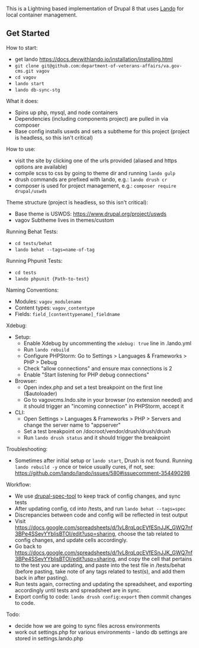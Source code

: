 This is a Lightning based implementation of Drupal 8 that uses [Lando](https://docs.devwithlando.io/) for local container management. 

## Get Started
How to start:
* get lando https://docs.devwithlando.io/installation/installing.html
* `git clone git@github.com:department-of-veterans-affairs/va.gov-cms.git vagov`
* `cd vagov`
* `lando start`
* `lando db-sync-stg`

What it does:
* Spins up php, mysql, and node containers
* Dependencies (including components project) are pulled in via composer
* Base config installs uswds and sets a subtheme for this project (project is headless, so this isn't critical)

How to use:
* visit the site by clicking one of the urls provided (aliased and https options are available)
* compile scss to css by going to theme dir and running `lando gulp`
* drush commands are prefixed with lando, e.g.: `lando drush cr`
* composer is used for project management, e.g.: `composer require drupal/uswds`

Theme structure (project is headless, so this isn't critical):
* Base theme is USWDS: https://www.drupal.org/project/uswds
* vagov Subtheme lives in themes/custom

Running Behat Tests:
* `cd tests/behat`
* `lando behat --tags=name-of-tag`

Running Phpunit Tests:
* `cd tests`
* `lando phpunit {Path-to-test}`

Naming Conventions:
* Modules: `vagov_modulename`
* Content types: `vagov_contentype`
* Fields: `field_[contenttypename]_fieldname`

Xdebug:
* Setup:
    * Enable Xdebug by uncommenting the `xdebug: true` line in .lando.yml
    * Run `lando rebuild`
    * Configure PHPStorm: Go to Settings > Languages & Frameworks > PHP > Debug
    * Check "allow connections" and ensure max connections is 2
    * Enable "Start listening for PHP debug connections"
* Browser:
    * Open index.php and set a test breakpoint on the first line ($autoloader)
    * Go to vagovcms.lndo.site in your browser (no extension needed) and it should trigger an "incoming connection" in PHPStorm, accept it
* CLI:
    * Open Settings > Languages & Frameworks > PHP > Servers and change the server name to "appserver"
    * Set a test breakpoint on /docroot/vendor/drush/drush/drush
    * Run `lando drush status` and it should trigger the breakpoint

Troubleshooting:
* Sometimes after initial setup or `lando start`, Drush is not found. Running `lando rebuild -y` once or twice usually cures, if not, see: https://github.com/lando/lando/issues/580#issuecomment-354490298

Workflow:
* We use [drupal-spec-tool](https://github.com/acquia/drupal-spec-tool) to keep track of config changes, and sync tests
* After updating config, cd into /tests, and run `lando behat --tags=spec`
* Discrepancies between code and config will be reflected in test output
* Visit https://docs.google.com/spreadsheets/d/1vL8rqLqcEVfESnJJK_GWQ7nf3BPe4SSevYYblisBTOI/edit?usp=sharing, choose the tab
related to config changes, and update cells accordingly.
* Go back to https://docs.google.com/spreadsheets/d/1vL8rqLqcEVfESnJJK_GWQ7nf3BPe4SSevYYblisBTOI/edit?usp=sharing, and copy the cell that
pertains to the test you are updating, and paste into the test file in /tests/behat (before pasting, take note of any tags related to test(s), and add them back in after pasting).
* Run tests again, correcting and updating the spreadsheet, and exporting accordingly until tests and spreadsheet are in sync.
* Export config to code: `lando drush config:export` then commit changes to code.

Todo:
* decide how we are going to sync files across environments
* work out settings.php for various environments - lando db settings are stored in settings.lando.php
